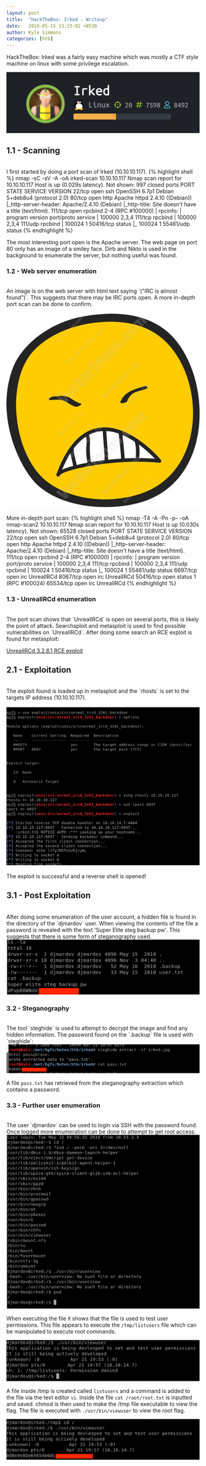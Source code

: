 ```yaml
---
layout: post
title:  "HackTheBox: Irked - Writeup"
date:   2019-05-15 13:23:02 +0530
author: Kyle Simmons
categories: [htb]
---
```

HackTheBox: Irked was a fairly easy machine which was mostly a CTF style machine on linux with some privilege escalation.


<img src="/assets/images/htb/irked/irked-htb.png">


<h2>1.1 - Scanning</h2>
<br>
I first started by doing a port scan of Irked (10.10.10.117).
{% highlight shell %}
nmap -sC -sV -A -oA irked-scan 10.10.10.117
Nmap scan report for 10.10.10.117
Host is up (0.029s latency).
Not shown: 997 closed ports
PORT    STATE SERVICE VERSION
22/tcp  open  ssh     OpenSSH 6.7p1 Debian 5+deb8u4 (protocol 2.0)
80/tcp  open  http    Apache httpd 2.4.10 ((Debian))
|_http-server-header: Apache/2.4.10 (Debian)
|_http-title: Site doesn't have a title (text/html).
111/tcp open  rpcbind 2-4 (RPC #100000)
| rpcinfo:
|   program version   port/proto  service
|   100000  2,3,4        111/tcp  rpcbind
|   100000  2,3,4        111/udp  rpcbind
|   100024  1          50416/tcp  status
|_  100024  1          55461/udp  status
{% endhighlight %}

The most interesting port open is the Apache server. The web page on port 80 only has an image of a smiley face. Dirb and Nikto is used in the background to enumerate the server, but nothing useful was found.

<h3>1.2 - Web server enumeration</h3>
<br>
An image is on the web server with html text saying `("IRC is almost found")`. This suggests that there may be IRC ports open. A more in-depth port scan can be done to confirm.
<br><br>
<img src="/assets/images/htb/irked/irked.jpg">
<br><br>
More in-depth port scan:
{% highlight shell %}
nmap -T4 -A -Pn -p- -oA nmap-scan2 10.10.10.117
Nmap scan report for 10.10.10.117
Host is up (0.030s latency).
Not shown: 65528 closed ports
PORT      STATE SERVICE VERSION
22/tcp    open  ssh     OpenSSH 6.7p1 Debian 5+deb8u4 (protocol 2.0)
80/tcp    open  http    Apache httpd 2.4.10 ((Debian))
|_http-server-header: Apache/2.4.10 (Debian)
|_http-title: Site doesn't have a title (text/html).
111/tcp   open  rpcbind 2-4 (RPC #100000)
| rpcinfo:
|   program version   port/proto  service
|   100000  2,3,4        111/tcp  rpcbind
|   100000  2,3,4        111/udp  rpcbind
|   100024  1          50416/tcp  status
|_  100024  1          55461/udp  status
6697/tcp  open  irc     UnrealIRCd
8067/tcp  open  irc     UnrealIRCd
50416/tcp open  status  1 (RPC #100024)
65534/tcp open  irc     UnrealIRCd
{% endhighlight %}

<h3>1.3 - UnrealIRCd enumeration</h3>
<br>
The port scan shows that `UnrealIRCd` is open on several ports, this is likely the point of attack. Searchsploit and metasploit is used to find possible vulnerabilities on `UnrealIRCd`. After doing some search an RCE exploit is found for metasploit:

[UnrealIRCd 3.2.8.1 RCE exploit]

<h2>2.1 - Exploitation</h2>
<br>
The exploit found is loaded up in metasploit and the `rhosts` is set to the targets IP address (10.10.10.117).
<br><br>
<img src="/assets/images/htb/irked/ircd-backdoor.png">
<br><br>
The exploit is successful and a reverse shell is opened!

<h2>3.1 - Post Exploitation</h2>
<br>
After doing some enumeration of the user account, a hidden file is found in the directory of the `djmardov` user. When viewing the contents of the file a password is revealed with the text 'Super Elite steg backup pw'. This suggests that there is some form of steganography used.

<img src="/assets/images/htb/irked/backup-steg.png">

<h3>3.2 - Steganography</h3>
<br>
The tool `steghide` is used to attempt to decrypt the image and find any hidden information. The password found on the `.backup` file is used with `steghide`:

<img src="/assets/images/htb/irked/steg.png">

A file `pass.txt` has retrieved from the steganography extraction which contains a password.

<h3>3.3 - Further user enumeration</h3>
<br>
The user `djmardov` can be used to login via SSH with the password found. Once logged more enumeration can be done
to attempt to get root access.

<img src="/assets/images/htb/irked/find-perms.png">

When executing the file it shows that the file is used to test user permissions.
This file appears to execute the `/tmp/listusers` file which can be manipulated to execute root commands.

<img src="/assets/images/htb/irked/viewuser.png">

A file inside /tmp is created called `listusers` and a command is added to the file via the text editor `vi`. Inside the file
`cat /root/root.txt` is inputted and saved. chmod is then used to make the /tmp file executable to view the flag. The file is executed with `./usr/bin/viewuser` to view the root flag.

<img src="/assets/images/htb/irked/flag-found.png">

[UnrealIRCd 3.2.8.1 RCE exploit]: https://www.rapid7.com/db/modules/exploit/unix/irc/unreal_ircd_3281_backdoor
